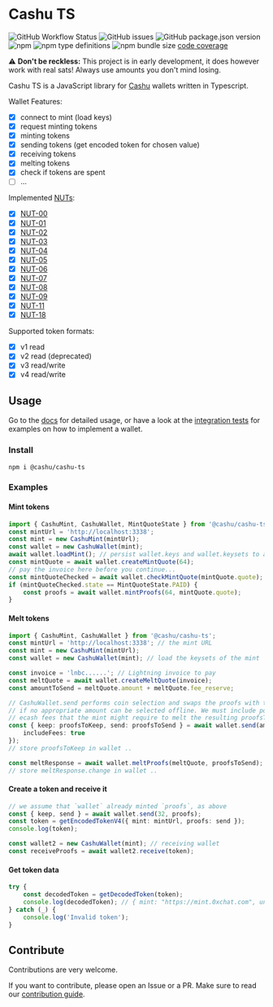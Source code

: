 # Cashu TS

![GitHub Workflow Status](https://img.shields.io/github/actions/workflow/status/cashubtc/cashu-ts/node.js.yml)
![GitHub issues](https://img.shields.io/github/issues/cashubtc/cashu-ts)
![GitHub package.json version](https://img.shields.io/github/package-json/v/cashubtc/cashu-ts)
![npm](https://img.shields.io/npm/v/@cashu/cashu-ts)
![npm type definitions](https://img.shields.io/npm/types/@cashu/cashu-ts)
![npm bundle size](https://img.shields.io/bundlephobia/min/@cashu/cashu-ts)
[code coverage](https://cashubtc.github.io/cashu-ts/coverage)

⚠️ **Don't be reckless:** This project is in early development, it does however work with real sats! Always use amounts you don't mind losing.

Cashu TS is a JavaScript library for [Cashu](https://github.com/cashubtc) wallets written in Typescript.

Wallet Features:

- [x] connect to mint (load keys)
- [x] request minting tokens
- [x] minting tokens
- [x] sending tokens (get encoded token for chosen value)
- [x] receiving tokens
- [x] melting tokens
- [x] check if tokens are spent
- [ ] ...

Implemented [NUTs](https://github.com/cashubtc/nuts/):

- [x] [NUT-00](https://github.com/cashubtc/nuts/blob/main/00.md)
- [x] [NUT-01](https://github.com/cashubtc/nuts/blob/main/01.md)
- [x] [NUT-02](https://github.com/cashubtc/nuts/blob/main/02.md)
- [x] [NUT-03](https://github.com/cashubtc/nuts/blob/main/03.md)
- [x] [NUT-04](https://github.com/cashubtc/nuts/blob/main/04.md)
- [x] [NUT-05](https://github.com/cashubtc/nuts/blob/main/05.md)
- [x] [NUT-06](https://github.com/cashubtc/nuts/blob/main/06.md)
- [x] [NUT-07](https://github.com/cashubtc/nuts/blob/main/07.md)
- [x] [NUT-08](https://github.com/cashubtc/nuts/blob/main/08.md)
- [x] [NUT-09](https://github.com/cashubtc/nuts/blob/main/09.md)
- [x] [NUT-11](https://github.com/cashubtc/nuts/blob/main/11.md)
- [x] [NUT-18](https://github.com/cashubtc/nuts/blob/main/18.md)

Supported token formats:

- [x] v1 read
- [x] v2 read (deprecated)
- [x] v3 read/write
- [x] v4 read/write

## Usage

Go to the [docs](https://cashubtc.github.io/cashu-ts/docs/main) for detailed usage, or have a look at the [integration tests](./test/integration.test.ts) for examples on how to implement a wallet.

### Install

```shell
npm i @cashu/cashu-ts
```

### Examples

#### Mint tokens

```typescript
import { CashuMint, CashuWallet, MintQuoteState } from '@cashu/cashu-ts';
const mintUrl = 'http://localhost:3338';
const mint = new CashuMint(mintUrl);
const wallet = new CashuWallet(mint);
await wallet.loadMint(); // persist wallet.keys and wallet.keysets to avoid calling loadMint() in the future
const mintQuote = await wallet.createMintQuote(64);
// pay the invoice here before you continue...
const mintQuoteChecked = await wallet.checkMintQuote(mintQuote.quote);
if (mintQuoteChecked.state == MintQuoteState.PAID) {
	const proofs = await wallet.mintProofs(64, mintQuote.quote);
}
```

#### Melt tokens

```typescript
import { CashuMint, CashuWallet } from '@cashu/cashu-ts';
const mintUrl = 'http://localhost:3338'; // the mint URL
const mint = new CashuMint(mintUrl);
const wallet = new CashuWallet(mint); // load the keysets of the mint

const invoice = 'lnbc......'; // Lightning invoice to pay
const meltQuote = await wallet.createMeltQuote(invoice);
const amountToSend = meltQuote.amount + meltQuote.fee_reserve;

// CashuWallet.send performs coin selection and swaps the proofs with the mint
// if no appropriate amount can be selected offline. We must include potential
// ecash fees that the mint might require to melt the resulting proofsToSend later.
const { keep: proofsToKeep, send: proofsToSend } = await wallet.send(amountToSend, proofs, {
	includeFees: true
});
// store proofsToKeep in wallet ..

const meltResponse = await wallet.meltProofs(meltQuote, proofsToSend);
// store meltResponse.change in wallet ..
```

#### Create a token and receive it

```typescript
// we assume that `wallet` already minted `proofs`, as above
const { keep, send } = await wallet.send(32, proofs);
const token = getEncodedTokenV4({ mint: mintUrl, proofs: send });
console.log(token);

const wallet2 = new CashuWallet(mint); // receiving wallet
const receiveProofs = await wallet2.receive(token);
```

#### Get token data

```typescript
try {
	const decodedToken = getDecodedToken(token);
	console.log(decodedToken); // { mint: "https://mint.0xchat.com", unit: "sat", proofs: [...] }
} catch (_) {
	console.log('Invalid token');
}
```

## Contribute

Contributions are very welcome.

If you want to contribute, please open an Issue or a PR. Make sure to read our [contribution guide](./CONTRIBUTING.md).
